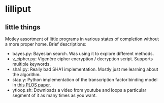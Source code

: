 # lilliput
## little things

Motley assortment of little programs in various states of completion without a more proper home. Brief descriptions:

* bayes.py: Bayesian search. Was using it to explore different methods.
* v_cipher.py: Vigenère cipher encryption / decryption script. Supports multiple keywords.
* sha1.py: Really bad SHA1 implementation. Mostly just me learning about the algorithm.
* stap.y: Python implementation of the transcription factor binding model in [this PLOS paper](http://www.plosone.org/article/info%3Adoi%2F10.1371%2Fjournal.pone.0008155).
* ytloop.sh: Downloads a video from youtube and loops a particular segment of it as many times as you want.
